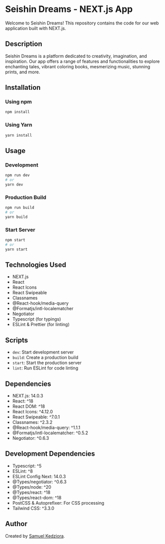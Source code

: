 # Seishin Dreams - NEXT.js App

Welcome to Seishin Dreams! This repository contains the code for our web application built with NEXT.js.

## Description

Seishin Dreams is a platform dedicated to creativity, imagination, and inspiration. Our app offers a range of features and functionalities to explore enchanting tales, vibrant coloring books, mesmerizing music, stunning prints, and more.

## Installation

### Using npm

```bash
npm install
```

### Using Yarn

```bash
yarn install
```

## Usage

### Development

```bash
npm run dev
# or
yarn dev
```

### Production Build

```bash
npm run build
# or
yarn build
```

### Start Server

```bash
npm start
# or
yarn start
```

## Technologies Used

- NEXT.js
- React
- React Icons
- React Swipeable
- Classnames
- @React-hook/media-query
- @Formatjs/intl-localematcher
- Negotiator
- Typescript (for typings)
- ESLint & Prettier (for linting)

## Scripts

- `dev`: Start development server
- `build`: Create a production build
- `start`: Start the production server
- `lint`: Run ESLint for code linting

## Dependencies

- NEXT.js: 14.0.3
- React: ^18
- React DOM: ^18
- React Icons: ^4.12.0
- React Swipeable: ^7.0.1
- Classnames: ^2.3.2
- @React-hook/media-query: ^1.1.1
- @Formatjs/intl-localematcher: ^0.5.2
- Negotiator: ^0.6.3

## Development Dependencies

- Typescript: ^5
- ESLint: ^8
- ESLint Config Next: 14.0.3
- @Types/negotiator: ^0.6.3
- @Types/node: ^20
- @Types/react: ^18
- @Types/react-dom: ^18
- PostCSS & Autoprefixer: For CSS processing
- Tailwind CSS: ^3.3.0

## Author

Created by [Samuel Kedziora](https://github.com/solvidini).
